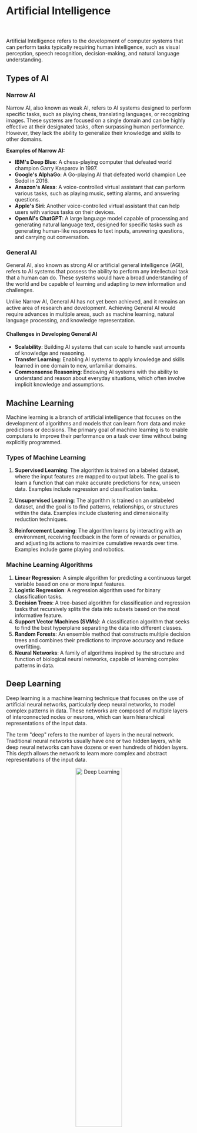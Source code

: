 # Artificial Intelligence

<html><header><link rel="stylesheet" href="https://andrewaltimit.github.io/Documentation/style.css"></header></html>

Artificial Intelligence refers to the development of computer systems that can perform tasks typically requiring human intelligence, such as visual perception, speech recognition, decision-making, and natural language understanding.

## Types of AI

### Narrow AI

Narrow AI, also known as weak AI, refers to AI systems designed to perform specific tasks, such as playing chess, translating languages, or recognizing images. These systems are focused on a single domain and can be highly effective at their designated tasks, often surpassing human performance. However, they lack the ability to generalize their knowledge and skills to other domains.

**Examples of Narrow AI:**

- **IBM's Deep Blue**: A chess-playing computer that defeated world champion Garry Kasparov in 1997.
- **Google's AlphaGo**: A Go-playing AI that defeated world champion Lee Sedol in 2016.
- **Amazon's Alexa**: A voice-controlled virtual assistant that can perform various tasks, such as playing music, setting alarms, and answering questions.
- **Apple's Siri**: Another voice-controlled virtual assistant that can help users with various tasks on their devices.
- **OpenAI's ChatGPT**: A large language model capable of processing and generating natural language text, designed for specific tasks such as generating human-like responses to text inputs, answering questions, and carrying out conversation.

### General AI

General AI, also known as strong AI or artificial general intelligence (AGI), refers to AI systems that possess the ability to perform any intellectual task that a human can do. These systems would have a broad understanding of the world and be capable of learning and adapting to new information and challenges.

Unlike Narrow AI, General AI has not yet been achieved, and it remains an active area of research and development. Achieving General AI would require advances in multiple areas, such as machine learning, natural language processing, and knowledge representation.

#### Challenges in Developing General AI

- **Scalability**: Building AI systems that can scale to handle vast amounts of knowledge and reasoning.
- **Transfer Learning**: Enabling AI systems to apply knowledge and skills learned in one domain to new, unfamiliar domains.
- **Commonsense Reasoning**: Endowing AI systems with the ability to understand and reason about everyday situations, which often involve implicit knowledge and assumptions.

## Machine Learning

Machine learning is a branch of artificial intelligence that focuses on the development of algorithms and models that can learn from data and make predictions or decisions. The primary goal of machine learning is to enable computers to improve their performance on a task over time without being explicitly programmed.

### Types of Machine Learning

1. **Supervised Learning**: The algorithm is trained on a labeled dataset, where the input features are mapped to output labels. The goal is to learn a function that can make accurate predictions for new, unseen data. Examples include regression and classification tasks.

2. **Unsupervised Learning**: The algorithm is trained on an unlabeled dataset, and the goal is to find patterns, relationships, or structures within the data. Examples include clustering and dimensionality reduction techniques.

3. **Reinforcement Learning**: The algorithm learns by interacting with an environment, receiving feedback in the form of rewards or penalties, and adjusting its actions to maximize cumulative rewards over time. Examples include game playing and robotics.

### Machine Learning Algorithms

1. **Linear Regression**: A simple algorithm for predicting a continuous target variable based on one or more input features.
2. **Logistic Regression**: A regression algorithm used for binary classification tasks.
3. **Decision Trees**: A tree-based algorithm for classification and regression tasks that recursively splits the data into subsets based on the most informative feature.
4. **Support Vector Machines (SVMs)**: A classification algorithm that seeks to find the best hyperplane separating the data into different classes.
5. **Random Forests**: An ensemble method that constructs multiple decision trees and combines their predictions to improve accuracy and reduce overfitting.
6. **Neural Networks**: A family of algorithms inspired by the structure and function of biological neural networks, capable of learning complex patterns in data.

## Deep Learning

Deep learning is a machine learning technique that focuses on the use of artificial neural networks, particularly deep neural networks, to model complex patterns in data. These networks are composed of multiple layers of interconnected nodes or neurons, which can learn hierarchical representations of the input data.

The term "deep" refers to the number of layers in the neural network. Traditional neural networks usually have one or two hidden layers, while deep neural networks can have dozens or even hundreds of hidden layers. This depth allows the network to learn more complex and abstract representations of the input data.

<div align="center">
  <a href="https://andrewaltimit.github.io/Documentation/images/AI-ML-DL.svg">
    <img src="https://andrewaltimit.github.io/Documentation/images/AI-ML-DL.svg" alt="Deep Learning" width=50% height=50% align="center">
  </a>
</div>

### Common Deep Learning Architectures

Here are some of the most widely used deep learning architectures:

- **Convolutional Neural Networks (CNNs)**: These networks are primarily used for image recognition and classification tasks. They consist of convolutional, pooling, and fully connected layers to learn spatial hierarchies of features.

- **Recurrent Neural Networks (RNNs)**: RNNs are used for sequential data, such as time-series or natural language processing tasks. They have connections that loop back on themselves, allowing them to maintain a hidden state that can capture information from previous time steps.

- **Long Short-Term Memory (LSTM) networks**: LSTM networks are a type of RNN designed to address the vanishing gradient problem, which can occur when training deep RNNs. They use a gating mechanism to selectively remember or forget information over long sequences.

- **Transformer models**: Transformers have recently become popular for natural language processing tasks due to their ability to handle long-range dependencies and parallelize computations. They use self-attention mechanisms to process input sequences in parallel rather than sequentially, as RNNs do.

## Natural Language Processing

Natural Language Processing involves the development of algorithms and models that can handle, analyze, and generate human language in the form of text or speech. The goal of NLP is to enable computers to perform tasks that involve natural language understanding and generation, such as machine translation, sentiment analysis, and question-answering systems.

### NLP Techniques

- **Tokenization**: The process of breaking text into words, phrases, or other meaningful elements called tokens.
- **Stemming and Lemmatization**: Techniques used to reduce words to their root or base form, which helps in consolidating similar words and reducing the vocabulary size.
- **Part-of-Speech Tagging**: The process of assigning grammatical categories, such as nouns, verbs, and adjectives, to each word in a text.
- **Named Entity Recognition**: The task of identifying and classifying entities in text, such as people, organizations, and locations.
- **Syntactic Parsing**: The process of analyzing the grammatical structure of a sentence to determine its constituents and their relationships.
- **Semantic Analysis**: The process of understanding the meaning of sentences by identifying the relationships between words, phrases, and concepts.

### Common NLP Architectures

- **Bag-of-Words**: A simple representation of text that ignores word order and focuses on word frequency.
- **TF-IDF**: A statistical measure that evaluates the importance of a word in a document, taking into account its frequency in the document and the entire corpus.
- **Word Embeddings**: Dense vector representations that capture the semantic meaning of words in a continuous space, such as Word2Vec and GloVe.
- **Recurrent Neural Networks (RNNs)**: Neural networks designed for processing sequences of data, which are particularly useful for NLP tasks that involve time-dependent or sequential data.
- **Transformer Models**: A recent architecture that has achieved state-of-the-art performance on various NLP tasks by using self-attention mechanisms and parallel computations, such as BERT, GPT, and T5.
